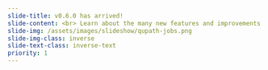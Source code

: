 ```yaml
---
slide-title: v0.6.0 has arrived!
slide-content: <br> Learn about the many new features and improvements in the <a href="https://forum.image.sc/t/qupath-v0-6-0-now-available/114104"target=blank>detailed release notes</a>.
slide-img: /assets/images/slideshow/qupath-jobs.png
slide-img-class: inverse
slide-text-class: inverse-text
priority: 1
---
```

